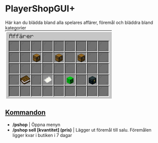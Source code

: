 # PlayerShopGUI+

Här kan du blädda bland alla spelares affärer, föremål och bläddra bland kategorier  
![affär](../bilder/pshop.png)

## <ins>Kommandon
- **/pshop** | Öppna menyn  
- **/pshop sell [kvantitet] (pris)** | Lägger ut föremål till salu. Föremålen ligger kvar i butiken i 7 dagar